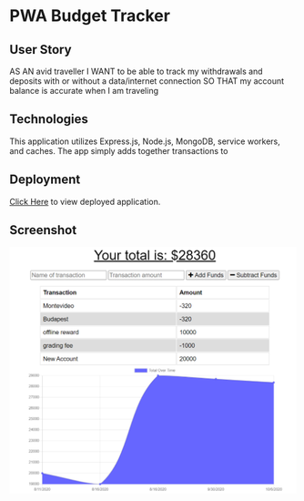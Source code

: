 # PWA Budget Tracker


## User Story
AS AN avid traveller
I WANT to be able to track my withdrawals and deposits with or without a data/internet connection
SO THAT my account balance is accurate when I am traveling

## Technologies
This application utilizes Express.js, Node.js, MongoDB, service workers, and caches. The app simply adds together transactions to 

## Deployment

[Click Here](https://budget-tracker-cnm-2020.herokuapp.com/) to view deployed application. 

## Screenshot
![](/ss.PNG)


